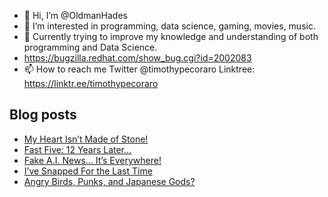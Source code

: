 - 👋 Hi, I’m @OldmanHades
- 👀 I’m interested in programming, data science, gaming, movies, music.
- 🌱 Currently trying to improve my knowledge and understanding of both programming and Data Science.
- https://bugzilla.redhat.com/show_bug.cgi?id=2002083
- 📫 How to reach me Twitter @timothypecoraro
Linktree: https://linktr.ee/timothypecoraro

## Blog posts
<!-- BLOG-POST-LIST:START -->
- [My Heart Isn’t Made of Stone!](https://medium.com/@timothypecoraro/my-heart-isnt-made-of-stone-d5f4de149fc0?source=rss-5097f5c9b801------2)
- [Fast Five: 12 Years Later…](https://medium.com/@timothypecoraro/fast-five-12-years-later-31d1a10027f0?source=rss-5097f5c9b801------2)
- [Fake A.I. News… It’s Everywhere!](https://medium.com/data-driven-fiction/fake-a-i-news-its-everywhere-238bcc217991?source=rss-5097f5c9b801------2)
- [I’ve Snapped For the Last Time](https://medium.com/@timothypecoraro/ive-snapped-for-the-last-time-428838b023f7?source=rss-5097f5c9b801------2)
- [Angry Birds, Punks, and Japanese Gods?](https://medium.com/@timothypecoraro/angry-birds-punks-and-japanese-gods-263abb42c1ee?source=rss-5097f5c9b801------2)
<!-- BLOG-POST-LIST:END -->
